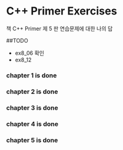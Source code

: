 # C++ Primer Exercises

책 C++ Primer 제 5 판 연습문제에 대한 나의 답

##TODO
* ex8_06 확인
* ex8_12

### chapter 1 is done
### chapter 2 is done
### chapter 3 is done
### chapter 4 is done
### chapter 5 is done




